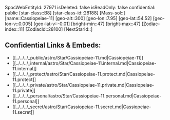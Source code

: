 ﻿---
location: [54.52,-7.95,300]
type: Star
tags:
- astro/Star

---
SpocWebEntityId: 27971
isDeleted: false
isReadOnly: false
confidential: public
[star-class::B8]
[star-class-id::28188]
[Mass-sol::]
[name::Cassiopeiae-11]
[geo-alt::300]
[geo-lon::7.95]
[geo-lat::54.52]
[geo-lon-v::0.005]
[geo-lat-v::-0.01]
[bright-min::47]
[bright-max::47]
[Zodiac-index::11]
[ZodiacId::28100]
[NextStarId::]



## Confidential Links & Embeds: 
- [[../../../_public/astro/Star/Cassiopeiae-11.md|Cassiopeiae-11]] 
- [[../../../_internal/astro/Star/Cassiopeiae-11.internal.md|Cassiopeiae-11.internal]] 
- [[../../../_protect/astro/Star/Cassiopeiae-11.protect.md|Cassiopeiae-11.protect]] 
- [[../../../_private/astro/Star/Cassiopeiae-11.private.md|Cassiopeiae-11.private]] 
- [[../../../_personal/astro/Star/Cassiopeiae-11.personal.md|Cassiopeiae-11.personal]] 
- [[../../../_secret/astro/Star/Cassiopeiae-11.secret.md|Cassiopeiae-11.secret]]

